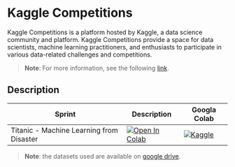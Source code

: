 # Kaggle Competitions

Kaggle Competitions is a platform hosted by Kaggle, a data science community and platform. 
Kaggle Competitions provide a space for data scientists, machine learning practitioners,
and enthusiasts to participate in various data-related challenges and competitions. 

> **Note**: For more information, see the following [link](https://www.kaggle.com/competitions).

## Description


| Sprint                                           | Description                                                                                                                                                                                                                                                  | Googla Colab                                                                                                                                                                                            |
|--------------------------------------------------|--------------------------------------------------------------------------------------------------------------------------------------------------------------------------------------------------------------------------------------------------------------|---------------------------------------------------------------------------------------------------------------------------------------------------------------------------------------------------------|
| Titanic - Machine Learning from Disaster         | <a href="https://github.com/fralfaro/kaggle-competitions/blob/main/competitions/titanic/description.md" target="_parent"><img src="https://img.shields.io/badge/markdown-%23000000.svg?style=flat&logo=markdown&logoColor=white" alt="Open In Colab"/></a>   | [![Kaggle](https://kaggle.com/static/images/open-in-kaggle.svg)](https://kaggle.com/kernels/welcome?src=https://github.com/fralfaro/kaggle-competitions/blob/main/competitions/titanic/solution.ipynb)  |



> **Note**: the datasets used are available on [google drive](https://drive.google.com/drive/folders/19MZ8eRYOssb-_vkX3B89AHiV6p7Ik9gy?usp=share_link). 





